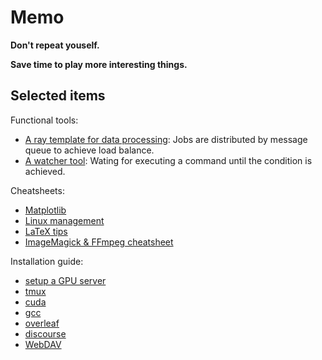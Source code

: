 # Memo

**Don't repeat youself.**

**Save time to play more interesting things.**

## Selected items

Functional tools:

- [A ray template for data processing](https://github.com/hughplay/memo/blob/master/code/startup/ray/run.py): Jobs are distributed by message queue to achieve load balance.
- [A watcher tool](https://github.com/hughplay/memo/blob/master/code/snippet/watcher.py): Wating for executing a command until the condition is achieved.

Cheatsheets:

- [Matplotlib](https://github.com/hughplay/memo/blob/master/code/snippet/drawing/notebook.py)
- [Linux management](https://github.com/hughplay/memo/blob/master/code/snippet/system.sh)
- [LaTeX tips](https://github.com/hughplay/memo/blob/master/code/snippet/latex.tex)
- [ImageMagick & FFmpeg cheatsheet](https://github.com/hughplay/memo/blob/master/code/snippet/imagemagick_ffmpeg.sh)

Installation guide:

- [setup a GPU server](https://github.com/hughplay/memo/blob/master/scripts/prepare_dl.sh)
- [tmux](https://github.com/hughplay/memo/blob/master/scripts/ubuntu/install-tmux.sh)
- [cuda](https://github.com/hughplay/memo/blob/master/scripts/centos/install-cuda.sh)
- [gcc](https://github.com/hughplay/memo/blob/master/scripts/centos/install-gcc.sh)
- [overleaf](https://github.com/hughplay/memo/blob/master/scripts/ubuntu/install_overleaf.sh)
- [discourse](https://github.com/hughplay/memo/blob/master/scripts/ubuntu/install_discourse.sh)
- [WebDAV](https://github.com/hughplay/memo/blob/master/scripts/ubuntu/install-webdav.sh)
